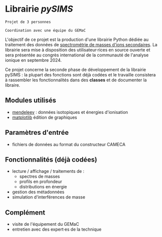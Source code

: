 # Librairie _pySIMS_

	Projet de 3 personnes
	
	Coordination avec une équipe du GEMaC
	
L'objectif de ce projet est la production d'une librairie Python dédiée au traitement des données de [spectrométrie de masses d'ions secondaires](https://www.gemac.uvsq.fr/sims). 
La librairie sera mise à disposition des utilisateur·rices en source ouverte et sera présentée au congrès international de la communauté de l'analyse ionique en septembre 2024.

Ce projet concerne la seconde phase de développement de la librairie pySIMS : la plupart des fonctions sont déjà codées et le travaille consistera à rassembler les fonctionnalités dans des **classes** et de documenter la libraire.

## Modules utilisés
- [mendeleev](https://mendeleev.readthedocs.io/en/stable/) : données isotopiques et énergies d'ionisation
- [matplotlib](https://matplotlib.org/) édition de graphiques

## Paramètres d'entrée 
- fichiers de données au format du constructeur CAMECA

## Fonctionnalités (déjà codées)
- lecture / affichage / traitements de :
	+ spectres de masses
	+ profils en profondeur
	+ distributions en énergie
- gestion des métadonnées
- simulation d'interférences de masse

## Complément
- visite de l'équipement du GEMaC
- entretien avec des expert·es de la technique